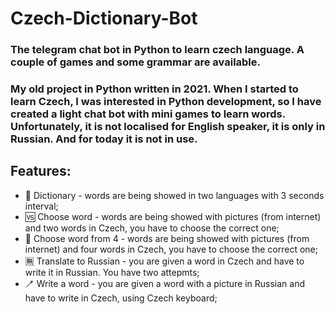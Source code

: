 # Czech-Dictionary-Bot
### The telegram chat bot in Python to learn czech language. A couple of games and some grammar are available.
### My old project in Python written in 2021. When I started to learn Czech, I was interested in Python development, so I have created a light chat bot with mini games to learn words. Unfortunately, it is not localised for English speaker, it is only in Russian. And for today it is not in use.
## Features:
* 📔 Dictionary - words are being showed in two languages with 3 seconds interval;
* 🆚 Choose word - words are being showed with pictures (from internet) and two words in Czech, you have to choose the correct one;
* 💠 Choose word from 4 - words are being showed with pictures (from internet) and four words in Czech, you have to choose the correct one;
* 🈚️ Translate to Russian - you are given a word in Czech and have to write it in Russian. You have two attepmts;
* 🪥 Write a word - you are given a word with a picture in Russian and have to write in Czech, using Czech keyboard;


